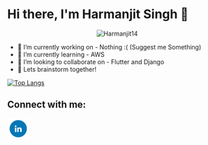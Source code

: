 # Hi there, I'm Harmanjit Singh 👋
<p align="center"> <img src="https://komarev.com/ghpvc/?username=Harmanjit14" alt="Harmanjit14" /> </p>

- 🔭 I’m currently working on - Nothing :( (Suggest me Something)
- 🌱 I’m currently learning - AWS
- 👯 I’m looking to collaborate on - Flutter and Django
- 💬 Lets brainstorm together!
<!-- - 📫 How to reach me: http://harmanjit.rocks/ -->

[![Top Langs](https://github-readme-stats.vercel.app/api/top-langs/?username=Harmanjit14&layout=compact)](https://google.com)

## Connect with me:
<a href="https://www.linkedin.com/in/harmanjit-singh-36a447198/"><img src="https://github.com/aritraroy/social-icons/blob/master/linkedin-icon.png?raw=true" width="50"></a>

